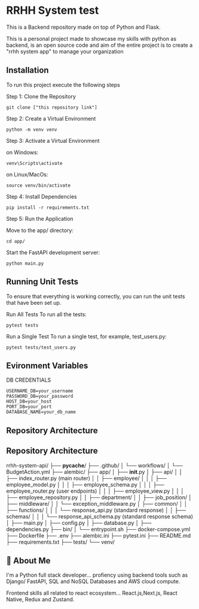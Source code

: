 
# RRHH System test

This is a Backend repository made on top of Python and Flask. 

This is a personal project made to showcase my skills with python as backend, is an open source code and  aim of the entire project is to create a "rrhh system app" to manage your organization



## Installation

To run this project execute the following steps

Step 1: Clone the Repository

    git clone ["this repository link"]

Step 2: Create a Virtual Environment

    python -m venv venv

Step 3: Activate a Virtual Environment

on Windows:

    venv\Scripts\activate

on Linux/MacOs:

    source venv/bin/activate

Step 4: Install Dependencies

    pip install -r requirements.txt

Step 5: Run the Application

Move to the app/ directory:
    
    cd app/

Start the FastAPI development server:

    python main.py
    
    
## Running Unit Tests

To ensure that everything is working correctly, you can run the unit tests that have been set up.

Run All Tests
To run all the tests:

    pytest tests

Run a Single Test
To run a single test, for example, test_users.py:

    pytest tests/test_users.py


## Evironment Variables

DB CREDENTIALS

    USERNAME_DB=your_username
    PASSWORD_DB=your_password
    HOST_DB=your_host
    PORT_DB=your_port
    DATABASE_NAME=your_db_name


## Repository Architecture

## Repository Architecture

rrhh-system-api/
├── __pycache__/
├── .github/
│   └── workflows/
│       └── BudgetAction.yml
├── alembic/
├── app/
│   ├── __init__.py
│   ├── api/
│   │   ├── index_router.py (main router)
│   │   ├── employee/
│   │   │   ├── employee_model.py
│   │   │   ├── employee_schema.py
│   │   │   ├── employee_router.py (user endpoints)
│   │   │   ├── employee_view.py
│   │   │   ├── employee_repository.py
│   │   ├── department/
│   │   ├── job_position/
│   ├── middleware/
│   │   └── exception_middleware.py
│   ├── common/
│   │   ├── functions/
│   │   │   └── response_api.py (standard response)
│   │   ├── schemas/
│   │   │   └── response_api_schema.py (standard response schema)
│   ├── main.py
│   ├── config.py
│   ├── database.py
│   ├── dependencies.py
├── bin/
│   └── entrypoint.sh
├── docker-compose.yml
├── Dockerfile
├── .env
├── alembic.ini
├── pytest.ini
├── README.md
├── requirements.txt
├── tests/
└── venv/


    


## 🚀 About Me
I'm a Python full stack developer... profiency using backend tools such as Django/ FastAPI, SQL and NoSQL Databases and AWS cloud compute.

Frontend skills all related to react ecosystem... React.js,Next.js, React Native, Redux and Zustand. 
